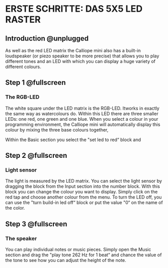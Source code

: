 # ERSTE SCHRITTE: DAS 5X5 LED RASTER

## Introduction @unplugged

As well as the red LED matrix the Calliope mini also has a built-in loudspeaker (or piezo speaker to be more precise) that allows you to play different tones and an LED with which you can display a huge variety of different colours.

## Step 1 @fullscreen

### The RGB-LED
The white square under the LED matrix is the RGB-LED. Itworks in exactly the same way as watercolours do. Within this LED there are three smaller LEDs: one red, one green and one blue. When you select a colour in your programming environment, the Calliope mini will automatically display this colour by mixing the three base colours together,

Within the Basic section you select the "set led to red“ block and 

## Step 2 @fullscreen

### Light sensor
The light is measured by the LED matrix. You can select the light sensor by dragging the block from the Input section into the number block. With this block you can change the colour you want to display. Simply click on the red tap and choose another colour from the menu.
To turn the LED off, you can use the "turn build-in led off“ block or put the value "0“ on the name of the color.

## Step 3 @fullscreen

### The speaker
You can play individual notes or music pieces. Simply open the Music section and drag the "play tone 262 Hz for 1 beat“ and chance the value of the tone to see how you can adjust the height of the note.